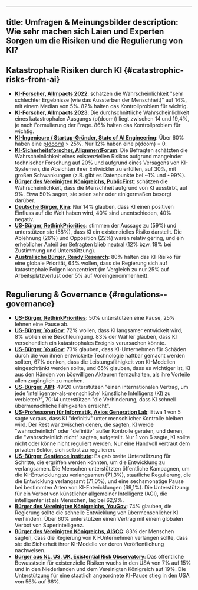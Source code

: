 

---
title: Umfragen & Meinungsbilder
description: Wie sehr machen sich Laien und Experten Sorgen um die Risiken und die Regulierung von KI?
---

## Katastrophale Risiken durch KI {#catastrophic-risks-from-ai}

- **[KI-Forscher, AIImpacts 2022](https://aiimpacts.org/2022-expert-survey-on-progress-in-ai/)**: schätzen die Wahrscheinlichkeit "sehr schlechter Ergebnisse (wie das Aussterben der Menschheit)" auf 14%, mit einem Median von 5%. 82% halten das Kontrollproblem für wichtig.
- **[KI-Forscher, AIImpacts 2023](https://wiki.aiimpacts.org/ai_timelines/predictions_of_human-level_ai_timelines/ai_timeline_surveys/2023_expert_survey_on_progress_in_ai)**: Die durchschnittliche Wahrscheinlichkeit eines katastrophalen Ausgangs (p(doom)) liegt zwischen 14 und 19,4%, je nach Formulierung der Frage. 86% halten das Kontrollproblem für wichtig.
- **[KI-Ingenieure / Startup-Gründer, State of AI Engineering](https://elemental-croissant-32a.notion.site/State-of-AI-Engineering-2023-20c09dc1767f45988ee1f479b4a84135#694f89e86f9148cb855220ec05e9c631)**: Über 60% haben eine [p(doom)](/pdoom) > 25%. Nur 12% haben eine p(doom) = 0.
- **[KI-Sicherheitsforscher, AlignmentForum](https://web.archive.org/web/20221013014859/https://www.alignmentforum.org/posts/QvwSr5LsxyDeaPK5s/existential-risk-from-ai-survey-results)**: Die Befragten schätzten die Wahrscheinlichkeit eines existenziellen Risikos aufgrund mangelnder technischer Forschung auf 20% und aufgrund eines Versagens von KI-Systemen, die Absichten ihrer Entwickler zu erfüllen, auf 30%, mit großen Schwankungen (z.B. gibt es Datenpunkte bei ~1% und ~99%).
- **[Bürger des Vereinigten Königreichs, PublicFirst](https://publicfirst.co.uk/ai/)**: schätzen die Wahrscheinlichkeit, dass die Menschheit aufgrund von KI ausstirbt, auf 9%. Etwa 50% sagen, sie seien sehr oder einigermaßen besorgt darüber.
- **[Deutsche Bürger, Kira](https://www.zeit.de/digital/2023-04/ki-risiken-angst-umfrage-forschung-kira)**: Nur 14% glauben, dass KI einen positiven Einfluss auf die Welt haben wird, 40% sind unentschieden, 40% negativ.
- **[US-Bürger, RethinkPriorities](https://rethinkpriorities.org/publications/us-public-perception-of-cais-statement-and-the-risk-of-extinction)**: stimmen der Aussage zu (59%) und unterstützen sie (58%), dass KI ein existenzielles Risiko darstellt. Die Ablehnung (26%) und Opposition (22%) waren relativ gering, und ein erheblicher Anteil der Befragten blieb neutral (12% bzw. 18% bei Zustimmung und Unterstützung).
- **[Australische Bürger, Ready Research](https://theconversation.com/80-of-australians-think-ai-risk-is-a-global-priority-the-government-needs-to-step-up-225175)**: 80% halten das KI-Risiko für eine globale Priorität, 64% wollen, dass die Regierung sich auf katastrophale Folgen konzentriert (im Vergleich zu nur 25% auf Arbeitsplatzverlust oder 5% auf Voreingenommenheit).

## Regulierung & Governance {#regulations--governance}

- [**US-Bürger, RethinkPriorities**](https://forum.effectivealtruism.org/posts/ConFiY9cRmg37fs2p/us-public-opinion-of-ai-policy-and-risk): 50% unterstützen eine Pause, 25% lehnen eine Pause ab.
- [**US-Bürger, YouGov**](https://www.vox.com/future-perfect/2023/8/18/23836362/ai-slow-down-poll-regulation): 72% wollen, dass KI langsamer entwickelt wird, 8% wollen eine Beschleunigung. 83% der Wähler glauben, dass KI versehentlich ein katastrophales Ereignis verursachen könnte.
- [**US-Bürger, YouGov**](https://theaipi.org/poll-shows-voters-oppose-open-sourcing-ai-models-support-regulatory-representation-on-boards-and-say-ai-risks-outweigh-benefits-2/): 73% glauben, dass KI-Unternehmen für Schäden durch die von ihnen entwickelte Technologie haftbar gemacht werden sollten, 67% denken, dass die Leistungsfähigkeit von KI-Modellen eingeschränkt werden sollte, und 65% glauben, dass es wichtiger ist, KI aus den Händen von böswilligen Akteuren fernzuhalten, als ihre Vorteile allen zugänglich zu machen.
- [**US-Bürger, AIPI**](https://www.politico.com/newsletters/digital-future-daily/2023/11/29/exclusive-what-people-actually-think-about-ai-00129147): 49:20 unterstützen "einen internationalen Vertrag, um jede 'intelligenter-als-menschliche' künstliche Intelligenz (KI) zu verbieten?", 70:14 unterstützen "die Verhinderung, dass KI schnell übermenschliche Fähigkeiten erreicht".
- [**US-Professoren für Informatik, Axios Generation Lab**](https://www.axios.com/2023/09/05/ai-regulations-expert-survey): Etwa 1 von 5 sagte voraus, dass KI "definitiv" unter menschlicher Kontrolle bleiben wird. Der Rest war zwischen denen, die sagten, KI werde "wahrscheinlich" oder "definitiv" außer Kontrolle geraten, und denen, die "wahrscheinlich nicht" sagten, aufgeteilt.
  Nur 1 von 6 sagte, KI sollte nicht oder könne nicht reguliert werden. Nur eine Handvoll vertraut dem privaten Sektor, sich selbst zu regulieren.
- [**US-Bürger, Sentience Institute**](https://www.sentienceinstitute.org/aims-survey-supplement-2023): Es gab breite Unterstützung für Schritte, die ergriffen werden könnten, um die Entwicklung zu verlangsamen. Die Menschen unterstützten öffentliche Kampagnen, um die KI-Entwicklung zu verlangsamen (71,3%), staatliche Regulierung, die die Entwicklung verlangsamt (71,0%), und eine sechsmonatige Pause bei bestimmten Arten von KI-Entwicklungen (69,1%). Die Unterstützung für ein Verbot von künstlicher allgemeiner Intelligenz (AGI), die intelligenter ist als Menschen, lag bei 62,9%.
- [**Bürger des Vereinigten Königreichs, YouGov**](https://inews.co.uk/news/politics/voters-deepfakes-ban-ai-intelligent-humans-2708693): 74% glauben, die Regierung sollte die schnelle Entwicklung von übermenschlicher KI verhindern. Über 60% unterstützen einen Vertrag mit einem globalen Verbot von Superintelligenz.
- [**Bürger des Vereinigten Königreichs, AISCC**](https://aiscc.org/2023/11/01/yougov-poll-83-of-brits-demand-companies-prove-ai-systems-are-safe-before-release/): 83% der Menschen sagten, dass die Regierung von KI-Unternehmen verlangen sollte, dass sie die Sicherheit ihrer KI-Modelle vor deren Veröffentlichung nachweisen.
- [**Bürger aus NL, US, UK, Existential Risk Observatory**](https://www.existentialriskobservatory.org/papers_and_reports/Trends%20in%20Public%20Attitude%20Towards%20Existential%20Risk%20And%20Artificial%20Intelligence.pdf): Das öffentliche Bewusstsein für existenzielle Risiken wuchs in den USA von 7% auf 15% und in den Niederlanden und dem Vereinigten Königreich auf 19%. Die Unterstützung für eine staatlich angeordnete KI-Pause stieg in den USA von 56% auf 66%.